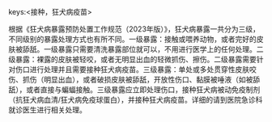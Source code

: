 keys:<接种，狂犬病疫苗>

根据《狂犬病暴露预防处置工作规范（2023年版）》，狂犬病暴露一共分为三级，不同级别的暴露处理方式也有所不同。一级暴露：接触或喂养动物，或者完好的皮肤被舔舐。一级暴露只需要清洗暴露部位就可以，不用进行医学上的任何处理。二级暴露：裸露的皮肤被轻咬，或者无明显出血的轻微抓伤、擦伤。二级暴露需要针对伤口进行处理并且需要接种狂犬病疫苗。三级暴露：单处或多处贯穿性皮肤咬伤、抓伤（明显出血），或者破损皮肤被舔舐，开放性伤口、黏膜被唾液（如被舔舐），或者直接与蝙蝠接触。三级暴露应立即处理伤口，接种狂犬病被动免疫制剂（抗狂犬病血清/狂犬病免疫球蛋白），并接种狂犬病疫苗。详细的请到医院急诊科就诊医生进行相关处理。